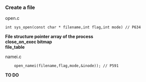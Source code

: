 ### Create a file

open.c    

	int sys_open(const char * filename,int flag,int mode) // P634

**File structure pointer array of the process**   
**close_on_exec bitmap**  
**file_table**

namei.c  

    	open_namei(filename,flag,mode,&inode)); // P591

**TO DO**  
